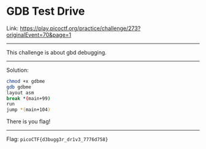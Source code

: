 # GDB Test Drive

Link: https://play.picoctf.org/practice/challenge/273?originalEvent=70&page=1

---

This challenge is about gbd debugging.

---

Solution:
```bash
chmod +x gdbme
gdb gdbme
layout asm
break *(main+99)
run
jump *(main+104)
```
There is you flag!

---

Flag: `picoCTF{d3bugg3r_dr1v3_7776d758}`
